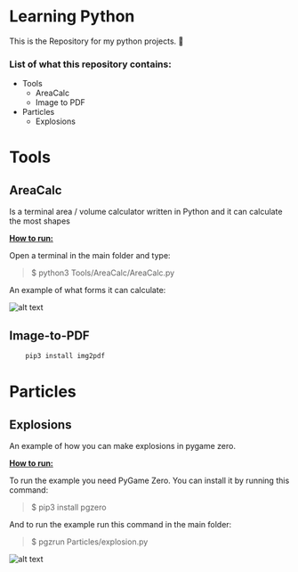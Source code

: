 # Learning Python

This is the Repository for my python projects. 🤪

### List of what this repository contains:

* Tools
  * AreaCalc
  * Image to PDF
* Particles
  * Explosions

# Tools

## AreaCalc

Is a terminal area / volume calculator written in Python and it can calculate the most shapes

<u>**How to run:**</u>

Open a terminal in the main folder and type:
>$ python3 Tools/AreaCalc/AreaCalc.py

An example of what forms it can calculate:

![alt text](https://i.imgur.com/7RR9V3Z.png "")

## Image-to-PDF

```bash
    pip3 install img2pdf
```

# Particles

## Explosions

An example of how you can make explosions in pygame zero.

<u>**How to run:**</u>

To run the example you need PyGame Zero. You can install it by running this command:
>$ pip3 install pgzero

And to run the example run this command in the main folder:
>$ pgzrun Particles/explosion.py

![alt text](https://i.imgur.com/ca4Bk41.png)
